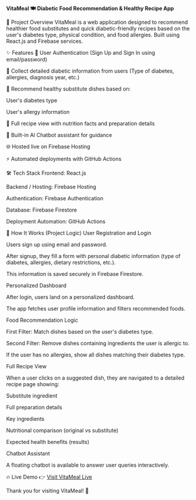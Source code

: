 **VitaMeal 🍽️
Diabetic Food Recommendation & Healthy Recipe App**

🚀 Project Overview
VitaMeal is a web application designed to recommend healthier food substitutes and quick diabetic-friendly recipes based on the user's diabetes type, physical condition, and food allergies.
Built using React.js and Firebase services.

✨ Features
🔐 User Authentication (Sign Up and Sign In using email/password)

📝 Collect detailed diabetic information from users (Type of diabetes, allergies, diagnosis year, etc.)

🥗 Recommend healthy substitute dishes based on:

User's diabetes type

User's allergy information

📖 Full recipe view with nutrition facts and preparation details

💬 Built-in AI Chatbot assistant for guidance

🌐 Hosted live on Firebase Hosting

⚡ Automated deployments with GitHub Actions

🛠️ Tech Stack
Frontend: React.js

Backend / Hosting: Firebase Hosting

Authentication: Firebase Authentication

Database: Firebase Firestore

Deployment Automation: GitHub Actions

🧠 How It Works (Project Logic)
User Registration and Login

Users sign up using email and password.

After signup, they fill a form with personal diabetic information (type of diabetes, allergies, dietary restrictions, etc.).

This information is saved securely in Firebase Firestore.

Personalized Dashboard

After login, users land on a personalized dashboard.

The app fetches user profile information and filters recommended foods.

Food Recommendation Logic

First Filter: Match dishes based on the user's diabetes type.

Second Filter: Remove dishes containing ingredients the user is allergic to.

If the user has no allergies, show all dishes matching their diabetes type.

Full Recipe View

When a user clicks on a suggested dish, they are navigated to a detailed recipe page showing:

Substitute ingredient

Full preparation details

Key ingredients

Nutritional comparison (original vs substitute)

Expected health benefits (results)

Chatbot Assistant

A floating chatbot is available to answer user queries interactively.

🔥 Live Demo
👉 [Visit VitaMeal Live ](https://vitameal-b39e9.web.app/)


Thank you for visiting VitaMeal! 🌟
